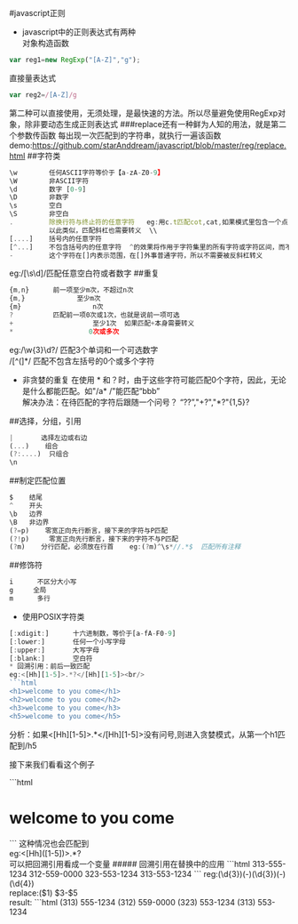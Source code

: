 #javascript正则
* javascript中的正则表达式有两种<br>
对象构造函数
```javascript
var reg1=new RegExp("[A-Z]","g");
```
直接量表达式
```javascript
var reg2=/[A-Z]/g
```
第二种可以直接使用，无须处理，是最快速的方法。所以尽量避免使用RegExp对象，除非要动态生成正则表达式
###replace还有一种鲜为人知的用法，就是第二个参数传函数
每出现一次匹配到的字符串，就执行一遍该函数<br>
demo:https://github.com/starAnddream/javascript/blob/master/reg/replace.html
##字符类
```javascript
\w        任何ASCII字符等价于【a-zA-Z0-9】
\W        非ASCII字符
\d        数字 [0-9]
\D        非数字
\s        空白
\S        非空白
.         除换行符与终止符的任意字符   eg:用c.t匹配cot,cat,如果模式里包含一个点，需要在点前加“\”特殊转义字符，如.a..\.jpg,
          以此类似，匹配斜杠也需要转义  \\
[....]    括号内的任意字符
[^...]    不包含括号内的任意字符  ^的效果将作用于字符集里的所有字符或字符区间，而不是后面紧跟的字符或字符区间
-         这个字符在[]内表示范围，在[]外事普通字符，所以不需要被反斜杠转义
```
eg:/[\s\d]/匹配任意空白符或者数字
##重复
```javascript
{m,n}      前一项至少m次，不超过n次
{m,}             至少m次
{m}                  n次
?          匹配前一项0次或1次，也就是说前一项可选
+                    至少1次  如果匹配+本身需要转义
*                   0次或多次
```
eg:/\w{3}\d?/ 匹配3个单词和一个可选数字<br/>
  /[^(]*/      匹配不包含左括号的0个或多个字符
* 非贪婪的重复
在使用 * 和？时，由于这些字符可能匹配0个字符，因此，无论是什么都能匹配。如"/a* /"能匹配“bbb”<br/>
解决办法：在待匹配的字符后跟随一个问号？ “??”,"+?","*?"{1,5}?

##选择，分组，引用
```javascript
|       选择左边或右边
(...)    组合
(?:....)  只组合
\n
```
##制定匹配位置
```javascript
$    结尾
^    开头
\b   边界
\B   非边界
(?=p)    零宽正向先行断言，接下来的字符与P匹配
(?!p)     零宽正向先行断言，接下来的字符不与P匹配
(?m)    分行匹配，必须放在行首    eg:(?m)^\s*//.*$  匹配所有注释
```
##修饰符
```javascript
i      不区分大小写
g     全局
m      多行
````
* 使用POSIX字符类
```javascript
[:xdigit:]      十六进制数，等价于[a-fA-F0-9]
[:lower:]       任何一个小写字母
[:upper:]       大写字母
[:blank:]       空白符
* 回溯引用：前后一致匹配
eg:<[Hh][1-5]>.*?</[Hh][1-5]><br/>
```html
<h1>welcome to you come</h1>
<h2>welcome to you come</h2>
<h3>welcome to you come</h3>
<h5>welcome to you come</h5>
```
分析：如果<[Hh][1-5]>.*</[Hh][1-5]>没有问号,则进入贪婪模式，从第一个h1匹配到/h5</br>
<p>接下来我们看看这个例子</p>
```html
<h1>welcome to you come</h3>
```
这种情况也会匹配到</br>
eg:<[Hh]([1-5])>.*?</[Hh]\1><br/>
<span>可以把回溯引用看成一个变量</span>
##### 回溯引用在替换中的应用
```html
313-555-1234
312-559-0000
323-553-1234
313-553-1234
```
reg:(\d{3})(-)(\d{3})(-)(\d{4})<br/>
replace:($1) $3-$5<br/>
result:
```html
(313) 555-1234
(312) 559-0000
(323) 553-1234
(313) 553-1234

```
